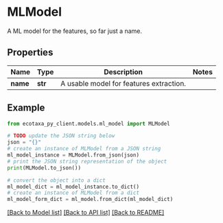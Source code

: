 # MLModel

A ML model for the features, so far just a name.

## Properties

Name | Type | Description | Notes
------------ | ------------- | ------------- | -------------
**name** | **str** | A usable model for features extraction. | 

## Example

```python
from ecotaxa_py_client.models.ml_model import MLModel

# TODO update the JSON string below
json = "{}"
# create an instance of MLModel from a JSON string
ml_model_instance = MLModel.from_json(json)
# print the JSON string representation of the object
print(MLModel.to_json())

# convert the object into a dict
ml_model_dict = ml_model_instance.to_dict()
# create an instance of MLModel from a dict
ml_model_form_dict = ml_model.from_dict(ml_model_dict)
```
[[Back to Model list]](../README.md#documentation-for-models) [[Back to API list]](../README.md#documentation-for-api-endpoints) [[Back to README]](../README.md)


